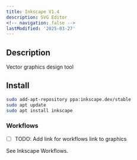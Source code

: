 ```yaml
---
title: Inkscape V1.4
description: SVG Editor
<!-- navigation: false --> 
lastModified: '2025-03-27'
---
```


## Description

Vector graphics design tool

## Install

```bash
sudo add-apt-repository ppa:inkscape.dev/stable
sudo apt update
sudo apt install inkscape
```

### Workflows

- [ ] TODO: Add link for workflows link to graphics


See Inkscape Workflows. 
